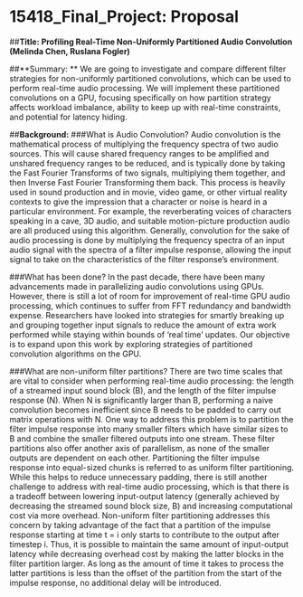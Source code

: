 # 15418_Final_Project: Proposal

##**Title: Profiling Real-Time Non-Uniformly Partitioned Audio Convolution (Melinda Chen, Ruslana Fogler)**

##**Summary: **
We are going to investigate and compare different filter strategies for non-uniformly partitioned convolutions, which can be used to perform real-time audio processing. We will implement these partitioned convolutions on a GPU, focusing specifically on how partition strategy affects workload imbalance, ability to keep up with real-time constraints, and potential for latency hiding.

##**Background:**
###What is Audio Convolution?
Audio convolution is the mathematical process of multiplying the frequency spectra of two audio sources. This will cause shared frequency ranges to be amplified and unshared frequency ranges to be reduced, and is typically done by taking the Fast Fourier Transforms of two signals, multiplying them together, and then Inverse Fast Fourier Transforming them back. This process is heavily used in sound production and in movie, video game, or other virtual reality contexts to give the impression that a character or noise is heard in a particular environment. For example, the reverberating voices of characters speaking in a cave, 3D audio, and suitable motion-picture production audio are all produced using this algorithm. Generally, convolution for the sake of audio processing is done by multiplying the frequency spectra of an input audio signal with the spectra of a filter impulse response, allowing the input signal to take on the characteristics of the filter response’s environment.

###What has been done?
In the past decade, there have been many advancements made in parallelizing audio convolutions using GPUs. However, there is still a lot of room for improvement of real-time GPU audio processing, which continues to suffer from FFT redundancy and bandwidth expense. Researchers have looked into strategies for smartly breaking up and grouping together input signals to reduce the amount of extra work performed while staying within bounds of ‘real time’ updates. Our objective is to expand upon this work by exploring strategies of partitioned convolution algorithms on the GPU.

###What are non-uniform filter partitions?
There are two time scales that are vital to consider when performing real-time audio processing: the length of a streamed input sound block (B), and the length of the filter impulse response (N). When N is significantly larger than B, performing a naive convolution becomes inefficient since B needs to be padded to carry out matrix operations with N. 
One way to address this problem is to partition the filter impulse response into many smaller filters which have similar sizes to B and combine the smaller filtered outputs into one stream. These filter partitions also offer another axis of parallelism, as none of the smaller outputs are dependent on each other.
Partitioning the filter impulse response into equal-sized chunks is referred to as uniform filter partitioning. While this helps to reduce unnecessary padding, there is still another challenge to address with real-time audio processing, which is that there is a tradeoff between lowering input-output latency (generally achieved by decreasing the streamed sound block size, B) and increasing computational cost via more overhead.
Non-uniform filter partitioning addresses this concern by taking advantage of the fact that a partition of the impulse response starting at time t = i only starts to contribute to the output after timestep i. Thus, it is possible to maintain the same amount of input-output latency while decreasing overhead cost by making the latter blocks in the filter partition larger. As long as the amount of time it takes to process the latter partitions is less than the offset of the partition from the start of the impulse response, no additional delay will be introduced.